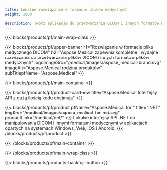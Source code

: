 ```yaml
---
title: Lokalne rozwiązanie w formacie plików medycznych 
weight: 1000

description: Twórz aplikacje do przetwarzania DICOM i innych formatów medycznych za pomocą interfejsów API Aspose Medical On-Premise
---
```


{{< blocks/products/pf/main-wrap-class >}}

{{< blocks/products/pf/upper-banner h1="Rozwiązanie w formacie pliku medycznego DICOM" h2="Aspose.Medical zapewnia kompletne i wydajne rozwiązania do przetwarzania plików DICOM i innych formatów plików medycznych" logoImageSrc="/medical/images/aspose_medical-brand.svg" imageAlt="Aspose.Medical rodzina produktów" subTitlepfName="Aspose.Medical">}}

{{< blocks/products/pf/main-container >}}

{{< blocks/products/pf/product-card-row title="Aspose.Medical Interfejsy API z dużą ilością kodu obejmują" >}}

{{< blocks/products/pf/product pfName="Aspose.Medical for " title=".NET" imgSrc="/medical/images/aspose_medical-for-net.svg" productLink="/medical/net/" >}}
Lokalne interfejsy API .NET do manipulowania DICOM i innymi formatami medycznymi w aplikacjach opartych na systemach Windows, Web, iOS i Android.
{{< /blocks/products/pf/product >}}

{{< /blocks/products/pf/main-container >}}

{{< /blocks/products/pf/main-wrap-class >}}

{{< blocks/products/products-backtop-button >}}